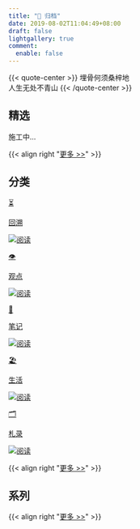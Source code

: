 ```yaml
---
title: "🌳 归档"
date: 2019-08-02T11:04:49+08:00
draft: false
lightgallery: true
comment:
  enable: false
---
```


{{< quote-center >}}
埋骨何须桑梓地<br>
人生无处不青山
{{< /quote-center >}}

## 精选

施工中...

{{< align right "[更多 >>](https://blog.ralvines.top/posts/)" >}}

## 分类

<div class="subpage-box">

  <div class="subpage-box-cover">
    <a href="https://blog.ralvines.top/categories/回溯" data-pjax-state="">
      <p class="image-hyper">⏳</p>
      <p class="image-caption">回溯</p>
      <img alt="阅读" data-src="" src="https://z1.ax1x.com/2023/10/30/pimrxeJ.png" data-loaded="true">
    </a>
  </div>
  <div class="subpage-box-cover">
    <a href="https://blog.ralvines.top/categories/观点" data-pjax-state="">
      <p class="image-hyper">👁</p>
      <p class="image-caption">观点</p>
      <img alt="阅读" data-src="" src="https://z1.ax1x.com/2023/10/24/piEyqgg.png" data-loaded="true">
    </a>
  </div>
  <div class="subpage-box-cover">
    <a href="https://blog.ralvines.top/categories/笔记" data-pjax-state="">
      <p class="image-hyper">📔</p>
      <p class="image-caption">笔记</p>
      <img alt="阅读" data-src="" src="https://z1.ax1x.com/2023/10/31/pinlcqO.jpg" data-loaded="true">
    </a>
  </div>
  <div class="subpage-box-cover">
    <a href="https://blog.ralvines.top/categories/生活" data-pjax-state="">
      <p class="image-hyper">🏖</p>
      <p class="image-caption">生活</p>
      <img alt="阅读" data-src="" src="https://z1.ax1x.com/2023/10/23/piAWIwd.png" data-loaded="true">
    </a>
  </div>
  <div class="subpage-box-cover">
    <a href="https://blog.ralvines.top/categories/札录" data-pjax-state="">
      <p class="image-hyper">🗂️</p>
      <p class="image-caption">札录</p>
      <img alt="阅读" data-src="" src="https://z1.ax1x.com/2023/10/23/piAtBlV.png" data-loaded="true">
    </a>
  </div>
</div>

{{< align right "[更多 >>](https://blog.ralvines.top/categories/)" >}}
  

## 系列


{{< align right "[更多 >>](https://blog.ralvines.top/series/)" >}}
